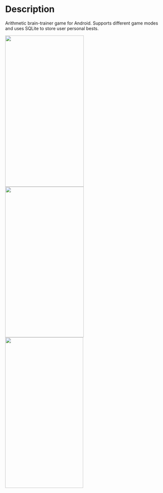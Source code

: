 # Description
Arithmetic brain-trainer game for Android. Supports different game modes and uses SQLite to store user personal bests.


<img src=https://i.postimg.cc/zBv8972z/main-main-page.png width=252px height=483px> <img src=https://i.postimg.cc/zG9hDdRf/subtract-screen.png width=252px height=481px> <img src=https://i.postimg.cc/wB294MHd/division-screen.png width=250px height=481px>